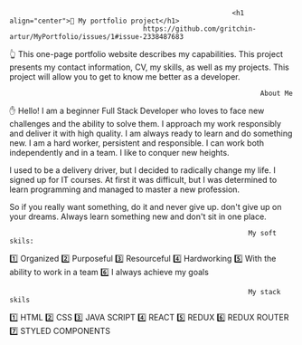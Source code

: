                                                            <h1 align="center">👋 My portfolio project</h1>
                                     https://github.com/gritchin-artur/MyPortfolio/issues/1#issue-2338487683


👆 This one-page portfolio website describes my capabilities. This project presents my contact information, CV, my skills, as well as my projects. This project will allow you to get to know me better as a developer. 

                                                                  About Me
✋ Hello! I am a beginner Full Stack Developer who loves to face new challenges and the ability to solve them. I approach my work responsibly and deliver it with high quality. I am always ready to learn and do something new. I am a hard worker, persistent and responsible. I can work both independently and in a team. I like to conquer new heights.

I used to be a delivery driver, but I decided to radically change my life. I signed up for IT courses. At first it was difficult, but I was determined to learn programming and managed to master a new profession.

So if you really want something, do it and never give up. don't give up on your dreams. Always learn something new and don't sit in one place.

                                                               My soft skils: 
1️⃣ Organized
2️⃣ Purposeful
3️⃣ Resourceful
4️⃣ Hardworking
5️⃣ With the ability to work in a team
6️⃣ I always achieve my goals

                                                               My stack skils

1️⃣ HTML 
2️⃣ CSS
3️⃣ JAVA SCRIPT
4️⃣ REACT
5️⃣ REDUX
6️⃣ REDUX ROUTER
7️⃣ STYLED COMPONENTS

 
